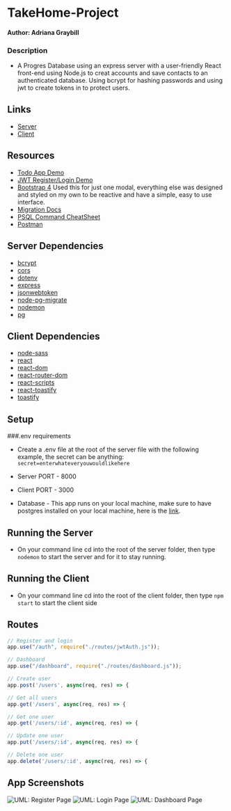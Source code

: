 # TakeHome-Project
#### Author: Adriana Graybill

### Description
* A Progres Database using an express server with a user-friendly React front-end using Node.js to creat accounts and save contacts to an authenticated database. Using bcrypt for hashing passwords and using jwt to create tokens in to protect users. 

## Links
* [Server](https://github.com/adrianagraybill/TakeHome-Project/tree/master/server)
* [Client](https://github.com/adrianagraybill/TakeHome-Project/tree/master/client)

## Resources
* [Todo App Demo](https://www.youtube.com/watch?v=5vF0FGfa0RQ)
* [JWT Register/Login Demo](https://www.youtube.com/watch?v=7UQBMb8ZpuE)
* [Bootstrap 4](https://getbootstrap.com/docs/4.5/getting-started/introduction/) Used this for just one modal, everything else was designed and styled on my own to be reactive and have a simple, easy to use interface.
* [Migration Docs](https://salsita.github.io/node-pg-migrate/#/)
* [PSQL Command CheatSheet](https://gist.github.com/Kartones/dd3ff5ec5ea238d4c546)
* [Postman](https://www.postman.com/)

## Server Dependencies
* [bcrypt](https://www.npmjs.com/package/bcrypt)
* [cors](https://www.npmjs.com/package/cors)
* [dotenv](https://www.npmjs.com/package/dotenv)
* [express](https://www.npmjs.com/package/express)
* [jsonwebtoken](https://www.npmjs.com/package/jsonwebtoken)
* [node-pg-migrate](https://www.npmjs.com/package/node-pg-migrate)
* [nodemon](https://www.npmjs.com/package/nodemon)
* [pg](https://www.npmjs.com/package/pg)

## Client Dependencies
* [node-sass](https://www.npmjs.com/package/node-sass)
* [react](https://www.npmjs.com/package/react)
* [react-dom](https://www.npmjs.com/package/react-dom)
* [react-router-dom](https://www.npmjs.com/package/react-router-dom)
* [react-scripts](https://www.npmjs.com/package/react-scripts)
* [react-toastify](https://www.npmjs.com/package/react-toastify)
* [toastify](https://www.npmjs.com/package/toastify)

## Setup
###.env requirements
* Create a .env file at the root of the server file with the following example, the secret can be anything:
```secret=enterwhateveryouwouldlikehere```
* Server PORT - 8000
* Client PORT - 3000

* Database - This app runs on your local machine, make sure to have postgres installed on your local machine, here is the [link](https://www.postgresql.org/download/).

## Running the Server
* On your command line cd into the root of the server folder, then type ```nodemon``` to start the server and for it to stay running.

## Running the Client
* On your command line cd into the root of the client folder, then type ```npm start``` to start the client side

## Routes
```js
// Register and login
app.use("/auth", require("./routes/jwtAuth.js"));

// Dashboard
app.use("/dashboard", require("./routes/dashboard.js"));

// Create user
app.post('/users', async(req, res) => {

// Get all users
app.get('/users', async(req, res) => {

// Get one user
app.get('/users/:id', async(req, res) => {

// Update one user
app.put('/users/:id', async(req, res) => {

// Delete one user
app.delete('/users/:id', async(req, res) => {

```

## App Screenshots
![UML: Register Page]('./client/public/imgs/register.png')
![UML: Login Page]('./client/public/imgs/login.png')
![UML: Dashboard Page]('./client/public/imgs/dashboard.png')
